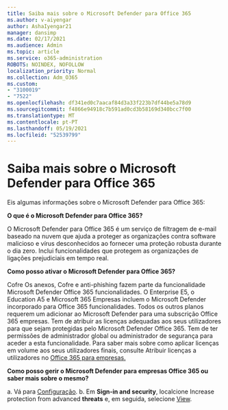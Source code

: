 ```yaml
---
title: Saiba mais sobre o Microsoft Defender para Office 365
ms.author: v-aiyengar
author: AshaIyengar21
manager: dansimp
ms.date: 02/17/2021
ms.audience: Admin
ms.topic: article
ms.service: o365-administration
ROBOTS: NOINDEX, NOFOLLOW
localization_priority: Normal
ms.collection: Adm_O365
ms.custom:
- "3100019"
- "7522"
ms.openlocfilehash: df341ed0c7aacaf84d3a33f223b7df44be5a78d9
ms.sourcegitcommit: f4866e94918c7b591ad0cd3b58169d340bcc7f00
ms.translationtype: MT
ms.contentlocale: pt-PT
ms.lasthandoff: 05/19/2021
ms.locfileid: "52539799"
---
```

# <a name="learn-about-microsoft-defender-for-office-365"></a>Saiba mais sobre o Microsoft Defender para Office 365

Eis algumas informações sobre o Microsoft Defender para Office 365:

**O que é o Microsoft Defender para Office 365?**

O Microsoft Defender para Office 365 é um serviço de filtragem de e-mail baseado na nuvem que ajuda a proteger as organizações contra software malicioso e vírus desconhecidos ao fornecer uma proteção robusta durante o dia zero. Inclui funcionalidades que protegem as organizações de ligações prejudiciais em tempo real.

**Como posso ativar o Microsoft Defender para Office 365?**

Cofre Os anexos, Cofre e anti-phishing fazem parte da funcionalidade Microsoft Defender Office 365 funcionalidades. O Enterprise E5, o Education A5 e Microsoft 365 Empresas incluem o Microsoft Defender incorporado para Office 365 funcionalidades. Todos os outros planos requerem um adicionar ao Microsoft Defender para uma subscrição Office 365 empresas. Tem de atribuir as licenças adequadas aos seus utilizadores para que sejam protegidas pelo Microsoft Defender Office 365. Tem de ter permissões de administrador global ou administrador de segurança para aceder a esta funcionalidade. Para saber mais sobre como aplicar licenças em volume aos seus utilizadores finais, consulte Atribuir licenças a utilizadores no [Office 365 para empresas.](https://go.microsoft.com/fwlink/?linkid=2093435)

**Como posso gerir o Microsoft Defender para empresas Office 365 ou saber mais sobre o mesmo?**

a. Vá para [Configuração](https://go.microsoft.com/fwlink/p/?linkid=2075721).
b. Em **Sign-in and security**, localcione Increase protection from advanced **threats** e, em seguida, selecione [View](https://go.microsoft.com/fwlink/?linkid=2109302).
